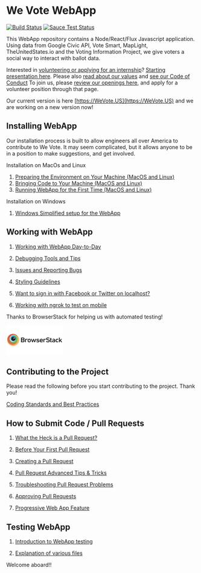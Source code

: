 # We Vote WebApp

[![Build Status](https://travis-ci.org/wevote/WebApp.svg?branch=develop)](https://travis-ci.org/wevote/WebApp)
[![Sauce Test Status](https://saucelabs.com/buildstatus/WeVote)](https://saucelabs.com/u/WeVote)

This WebApp repository contains a Node/React/Flux Javascript application. Using data from
Google Civic API, Vote Smart, MapLight, TheUnitedStates.io and the Voting Information Project, we give voters a social way to interact with ballot data.

Interested in [volunteering or applying for an internship](https://wevote.applytojob.com/apply)? [Starting presentation here](https://prezi.com/p/6iu9aks7zqvs/?present=1). 
Please also [read about our values](https://docs.google.com/document/d/12qBXevI3mVKUsGmXL8mrDMPnWJ1SYw9zX9LGW5cozgg/edit) and 
[see our Code of Conduct](CODE_OF_CONDUCT.md)
To join us, please [review our openings here](https://wevote.applytojob.com/apply), and apply for a volunteer position through that page.

Our current version is here [https://WeVote.US](https://WeVote.US) and we are working on a new version now!

## Installing WebApp
Our installation process is built to allow engineers all over America to contribute to We Vote.
It may seem complicated, but it allows anyone to be in a position to make suggestions, and get involved.

Installation on MacOs and Linux
1. [Preparing the Environment on Your Machine (MacOS and Linux)](docs/installing/ENVIRONMENT.md)
2. [Bringing Code to Your Machine (MacOS and Linux)](docs/installing/CLONING_CODE.md)
3. [Running WebApp for the First Time (MacOS and Linux)](docs/installing/RUNNING_FIRST_TIME.md)

Installation on Windows

1. [Windows Simplified setup for the WebApp](docs/WindowsSimplifiedInstall.md)

<!-- Not up to date
Automated Installation
1. [Run automated scripts](docs/installing/AUTOMATED_INSTALLATION.md)
-->
## Working with WebApp
1. [Working with WebApp Day-to-Day](docs/working/README_WORKING_WITH_WEB_APP.md)

2. [Debugging Tools and Tips](docs/working/DEBUGGING_TOOLS.md)

3. [Issues and Reporting Bugs](docs/working/ISSUES.md)

4. [Styling Guidelines](docs/working/STYLING.md)

5. [Want to sign in with Facebook or Twitter on localhost?](docs/working/SECURE_CERTIFICATE.md)

6. [Working with ngrok to test on mobile](docs/working/WORKING_WITH_NGROK.md)

Thanks to BrowserStack for helping us with automated testing!

<a href="https://www.browserstack.com" target="_blank" rel="noopener noreferrer"><img src='src/img/global/logos/browserstack-logo-600x315.png' width='150' height='79'/></a>

## Contributing to the Project
Please read the following before you start contributing to the project. Thank you!

[Coding Standards and Best Practices](docs/contributing/CONTRIBUTING_STANDARDS.md)

## How to Submit Code / Pull Requests
1. [What the Heck is a Pull Request?](docs/contributing/PULL_REQUEST_BACKGROUND.md)

2. [Before Your First Pull Request](docs/contributing/PULL_REQUEST_SETUP.md)

3. [Creating a Pull Request](docs/contributing/CREATING_PULL_REQUEST.md)

4. [Pull Request Advanced Tips & Tricks](docs/contributing/PULL_REQUEST_ADVANCED.md)

5. [Troubleshooting Pull Request Problems](docs/contributing/PULL_REQUEST_TROUBLESHOOTING.md)

6. [Approving Pull Requests](docs/contributing/APPROVING_PULL_REQUESTS.md)

7. [Progressive Web App Feature](docs/working/PROGRESSIVE_WEB_APP.MD)

## Testing WebApp

1. [Introduction to WebApp testing](docs/testing/README_TESTING.md)

2. [Explanation of various files](docs/testing/EXPLAIN_FILES.md)

Welcome aboard!!
